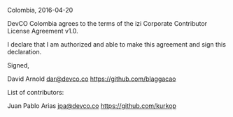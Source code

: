 Colombia, 2016-04-20

DevCO Colombia agrees to the terms of the izi Corporate Contributor License
Agreement v1.0.

I declare that I am authorized and able to make this agreement and sign this
declaration.

Signed,

David Arnold dar@devco.co https://github.com/blaggacao

List of contributors:

Juan Pablo Arias jpa@devco.co https://github.com/kurkop

